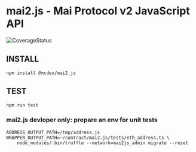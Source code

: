 # mai2.js - Mai Protocol v2 JavaScript API

![CoverageStatus](https://github.com/mcarloai/mai2.js/workflows/Coverage/badge.svg)

## INSTALL
```
npm install @mcdex/mai2.js
```

## TEST
```
npm run test
```

### mai2.js devloper only: prepare an env for unit tests

```
ADDRESS_OUTPUT_PATH=/tmp/address.js WRAPPER_OUTPUT_PATH=~/contract/mai2.js/tests/eth_address.ts \
    node_modules/.bin/truffle --network=mai2js_admin migrate --reset
```
